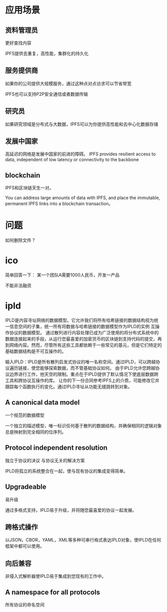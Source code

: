 #  应用场景  


## 资料管理员 

更好查找内容  

IPFS提供去重复，高性能，集群化的持久化 

## 服务提供商 

如果你的公司提供大规模服务，通过这种点对点访求可以节省带宽 

IPFS也可以支持P2P安全通信或者数据传输 

## 研究员 

如果研究领域是分布式与大数据，IPFS可以为你提供高性能和去中心化数据存储  


## 发展中国家 

高延迟的网络是发展中国家的前进的障碍。
IPFS provides resilient access to data, independent of low latency or connectivity to the backbone 


## blockchain 


IPFS和区块链天生一对。

You can address large amounts of data with IPFS, and place the immutable, permanent IPFS links into a blockchain transaction。



# 问题  

如何删除文件？


# ico

简单回答一下：
某一个团队A需要1000人民币，开发一产品

不能非法融资  


# ipld 


IPLD是内容寻址网络的数据模型。它允许我们将所有哈希链接的数据结构视为统一信息空间的子集，统一所有将数据与哈希链接的数据模型作为IPLD的实例
互操作协议的数据模型。
通过散列进行内容处理已成为广泛使用的将分布式系统中的数据连接起来的手段，从运行您最喜爱的加密货币的区块链到支持代码的提交，再到网络内容。然而，尽管所有这些工具都依赖于一些常见的基元，但是它们特定的基础数据结构是不可互操作的。

输入IPLD：IPLD是所有散列启发式协议的唯一名称空间。通过IPLD，可以跨越协议遍历链接，使您能够探索数据，而不管基础协议如何。
由于IPLD允许您跨越协议边界进行工作，他天空的限制。重点在于IPLD提供了默认情况下使底层数据跨工具和跨协议互操作的库。
让你的下一份合同参考IPFS上的介质，可能修改它并跟踪每个函数执行的变化。通过IPLD寻址从功能无缝跳转到对象。 

## A canonical data model

一个规范的数据模型  

一个独立的描述模型，唯一标识任何基于散列的数据结构，并确保相同的逻辑对象总是映射到完全相同的位序列。  


## Protocol independent resolution 

独立于协议的决议 
与协议无关的解决方案 

IPLD将孤立的系统整合在一起，使与现有协议的集成变得简单。 

## Upgradeable 

易升级 

通过多格式支持，IPLD易于升级，并将随您最喜爱的协议一起发展。 

## 跨格式操作 

以JSON，CBOR，YAML，XML等多种可串行格式表达IPLD对象，使IPLD在任何框架中都可以使用。  

## 向后兼容 

非侵入式解析器使IPLD易于集成到您现有的工作中。  


## A namespace for all protocols 

所有协议的命名空间 


